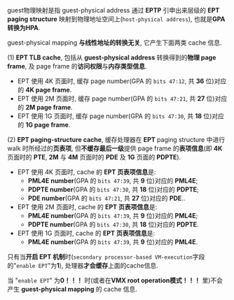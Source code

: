 

guest物理映射是指 guest-physical address 通过 **EPTP** 引申出来层级的 **EPT paging structure** 映射到物理地址空间上(`host-physical address`), 也就是**GPA转换为HPA**.

guest-physical mapping **与线性地址的转换无关**, 它产生下面两类 cache 信息.

(1) **EPT TLB cache**, 包括从 **guest-physical address** 转换得到的**物理 page frame**, 及 page frame 的**访问权限**与**内存类型信息**.

* EPT 使用 4K 页面时, 缓存 page number(GPA 的 `bits 47:12`, 共 **36** 位)对应的 **4K page frame**.
* EPT 使用 2M 页面时, 缓存 page number(GPA 的 `bits 47:21`, 共 **27** 位)对应的 **2M page frame**.
* EPT 使用 1G 页面时, 缓存 page number(GPA 的 `bits 47:30`, 共 **18** 位)对应的 **1G page frame**.

(2) **EPT paging-structure cache**, 缓存处理器在 **EPT** paging structure 中进行 walk 时所经过的**页表项**, 但**不缓存最后一级**提供 page frame 的**表项信息**(即 **4K** 页面时的 **PTE**, **2M** 与 **4M** 页面时的 **PDE** 及 **1G** 页面的 **PDPTE**).

* EPT 使用 4K 页面时, cache 的 **EPT 页表项信息**是:
  * **PML4E number**(GPA 的 `bits 47:39`, 共 **9** 位)对应的 **PML4E**;
  * **PDPTE number**(GPA 的 `bits 47:30`, 共 **18** 位)对应的 **PDPTE**;
  * **PDE number**(GPA 的 `bits 47:21`, 共 **27** 位)对应的 **PDE**..
* EPT 使用 2M 页面时, cache 的 **EPT 页表项信息**是:
  * **PML4E number**(GPA 的 `bits 47:39`, 共 **9** 位)对应的 **PML4E**;
  * **PDPTE number**(GPA 的 `bits 47:30`, 共 **18** 位)对应的 **PDPTE**.
* EPT 使用 1G 页面时, cache 的 **EPT 页表项信息**是:
  * **PML4E number**(GPA 的 `bits 47:39`, 共 **9** 位)对应的 **PML4E**.

只有当**开启 EPT 机制**时(`secondary processor-based VM-execution`字段的"`enable EPT`"为**1**), 处理器**才会缓存**上面的cache信息.

当 "`enable EPT`" 为**0！！！** 时(或者在**VMX root operation模式！！！** 里)不会产生 **guest-physical mapping** 的 cache 信息.

